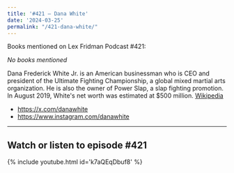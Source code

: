 ```yaml
---
title: '#421 – Dana White'
date: '2024-03-25'
permalink: "/421-dana-white/"
---
```


Books mentioned on Lex Fridman Podcast #421:

*No books mentioned*

<!--more-->

Dana Frederick White Jr. is an American businessman who is CEO and president of the Ultimate Fighting Championship, a global mixed martial arts organization. He is also the owner of Power Slap, a slap fighting promotion. In August 2019, White's net worth was estimated at $500 million. <a href="https://en.wikipedia.org/wiki/Dana_White" target="_blank">Wikipedia</a>

- <a href="https://x.com/danawhite" target="_blank">https://x.com/danawhite</a>
- <a href="https://www.instagram.com/danawhite" target="_blank">https://www.instagram.com/danawhite</a>

- - - - - -

## Watch or listen to episode #421

{% include youtube.html id='k7aQEqDbuf8' %}